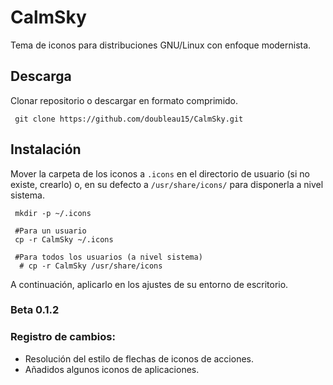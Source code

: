# CalmSky

 Tema de iconos para distribuciones GNU/Linux con enfoque modernista.

## Descarga
 Clonar repositorio o descargar en formato comprimido.
 
     git clone https://github.com/doubleau15/CalmSky.git
 
## Instalación 

 Mover la carpeta de los iconos a <code>.icons</code> en el directorio de usuario (si no existe, crearlo) o, en su defecto a <code>/usr/share/icons/</code> para disponerla a nivel sistema.
 
     mkdir -p ~/.icons
     
     #Para un usuario
     cp -r CalmSky ~/.icons
     
     #Para todos los usuarios (a nivel sistema)
      # cp -r CalmSky /usr/share/icons

 A continuación, aplicarlo en los ajustes de su entorno de escritorio.

### Beta 0.1.2

### Registro de cambios:

 - Resolución del estilo de flechas de iconos de acciones.
 - Añadidos algunos iconos de aplicaciones.
